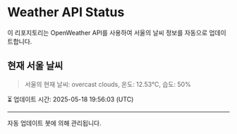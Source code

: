
# Weather API Status

이 리포지토리는 OpenWeather API를 사용하여 서울의 날씨 정보를 자동으로 업데이트합니다.

## 현재 서울 날씨
> 서울의 현재 날씨: overcast clouds, 온도: 12.53°C, 습도: 50%

⏳ 업데이트 시간: 2025-05-18 19:56:03 (UTC)

---
자동 업데이트 봇에 의해 관리됩니다.
